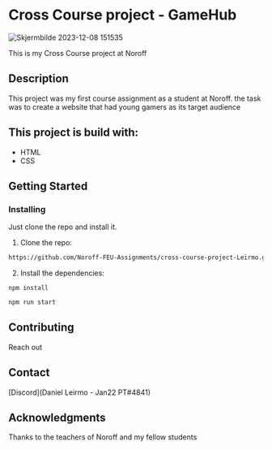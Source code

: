 # Cross Course project - GameHub 

![Skjermbilde 2023-12-08 151535](https://github.com/Noroff-FEU-Assignments/cross-course-project-Leirmo/assets/103224025/767b3a33-f70d-425b-9331-7f9050af345c)

This is my Cross Course project at Noroff


## Description

This project was my first course assignment as a student at Noroff. the task was to create a website that had young gamers as its target audience

## This project is build with:

- HTML
- CSS




## Getting Started

### Installing

Just clone the repo and install it.

1. Clone the repo:

```bash
https://github.com/Noroff-FEU-Assignments/cross-course-project-Leirmo.git
```

2. Install the dependencies:

```
npm install
```

```bash
npm run start
```

## Contributing
Reach out

## Contact

[Discord](Daniel Leirmo - Jan22 PT#4841)

## Acknowledgments

Thanks to the teachers of Noroff and my fellow students
